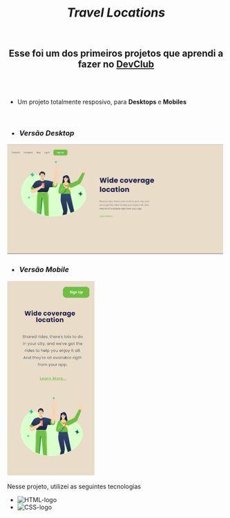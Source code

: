 <h1 align=center> <i>Travel Locations</i> </h1>

<br>

<h2 align=center> Esse foi um dos primeiros projetos que aprendi a fazer no <a href="https://rodolfomori.com.br/devclub"> DevClub </a> </h2>

<br>
<br>

<ul>
<li> Um projeto totalmente resposivo, para <b> Desktops </b> e <b> Mobiles </b> </li>
</ul>

<br>

<h3> <ul> <li> <i> Versão Desktop </i> </li> </ul> </h3>
<img src="https://github.com/RobertoNeto96/Easy-Shopping/blob/master/assets/Desktop.png?raw=true" width=500px>

<br>

<h3> <ul> <li> <i> Versão Mobile </i> </li> </ul> </h3>
<img src="https://github.com/RobertoNeto96/Easy-Shopping/blob/master/assets/Mobile.png?raw=true" height=450px>

<br>

<p> Nesse projeto, utilizei as seguintes tecnologias </p>
<ul>
 <li> <img src="https://img.shields.io/badge/HTML5-E34F26?style=for-the-badge&logo=html5&logoColor=white" alt="HTML-logo"/> </li>
 <li> <img src="https://img.shields.io/badge/CSS3-1572B6?style=for-the-badge&logo=css3&logoColor=white" alt="CSS-logo"/> </li>
</ul>
